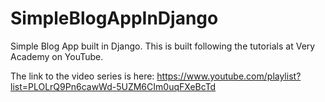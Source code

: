 # SimpleBlogAppInDjango
Simple Blog App built in Django. This is built following the tutorials at Very Academy on YouTube.

The link to the video series is here: https://www.youtube.com/playlist?list=PLOLrQ9Pn6cawWd-5UZM6CIm0uqFXeBcTd
